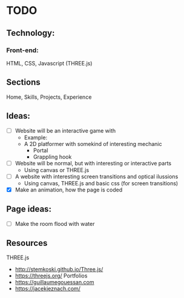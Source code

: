 # TODO

## Technology:
### Front-end:
HTML, CSS, Javascript (THREE.js)

## Sections
Home, Skills, Projects, Experience

## Ideas:
- [ ] Website will be an interactive game with
	- Example:
	- A 2D platformer with somekind of interesting mechanic
		- Portal
		- Grappling hook
- [ ] Website will be normal, but with interesting or interactive parts
	- Using canvas or THREE.js
- [ ] A website with interesting screen transitions and optical ilussions
	- Using canvas, THREE.js and basic css (for screen transitions)
- [x] Make an animation, how the page is coded

## Page ideas:
- [ ] Make the room flood with water

## Resources
THREE.js
- http://stemkoski.github.io/Three.js/
- https://threejs.org/
Portfolios
- https://guillaumegouessan.com
- https://jacekjeznach.com/
